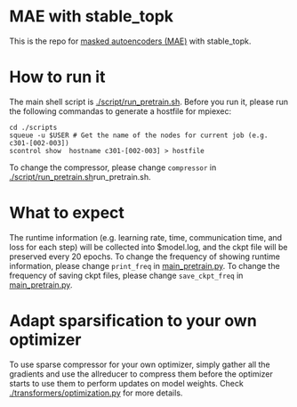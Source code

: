# MAE with stable_topk
This is the repo for [masked autoencoders (MAE)](https://github.com/facebookresearch/mae) with stable_topk. 
# How to run it
The main shell script is [./script/run_pretrain.sh](). Before you run it, please run the following commandas to generate a hostfile for mpiexec:
```
cd ./scripts
squeue -u $USER # Get the name of the nodes for current job (e.g. c301-[002-003])
scontrol show  hostname c301-[002-003] > hostfile
```
To change the compressor, please change ``compressor`` in [./script/run_pretrain.sh]()run_pretrain.sh.
# What to expect
The runtime information (e.g. learning rate, time, communication time, and loss for each step) will be collected into $model.log, and the ckpt file will be preserved every 20 epochs. To change the frequency of showing runtime information, please change ``print_freq`` in [main_pretrain.py](). To change the  frequency of saving ckpt files, please change ``save_ckpt_freq`` in [main_pretrain.py](). 
# Adapt sparsification to your own optimizer
To use sparse compressor for your own optimizer, simply gather all the gradients and use the allreducer to compress them before the optimizer starts to use them to perform updates on model weights. Check [./transformers/optimization.py]() for more details.